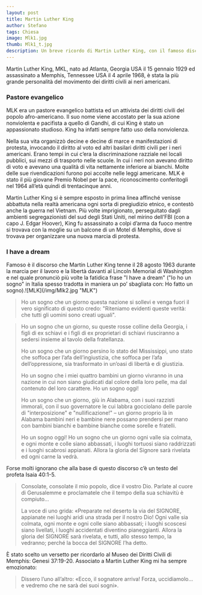 ```yaml
---
layout: post
title: Martin Luther King
author: Stefano
tags: Chiesa 
image: Mlk1.jpg 
thumb: Mlk1_t.jpg  
description: Un breve ricordo di Martin Luther King, con il famoso discorso I Have A Dream
---
```

Martin Luther King, MKL, nato ad Atlanta, Georgia USA il 15 gennaio 1929 ed assassinato a Memphis, Tennessee USA il 4 aprile 1968, è stata la più grande personalità del movimento dei diritti civili ai neri americani.

<h3>Pastore evangelico</h3>
MLK era un pastore evangelico battista ed un attivista dei diritti civili del popolo afro-americano. Il suo nome viene accostato per la sua azione nonviolenta e pacifista a quello di Gandhi, di cui King è stato un appassionato studioso. King ha infatti sempre fatto uso della nonviolenza.

Nella sua vita organizzò decine e decine di marce e manifestazioni di protesta, invocando il diritto al voto ed altri basilari diritti civili per i neri americani. Erano tempi in cui c’era la discriminazione razziale nei locali pubblici, sui mezzi di trasporto nelle scuole. In cui i neri non avevano diritto di voto e avevano una qualità di vita nettamente inferiore ai bianchi. Molte delle sue rivendicazioni furono poi accolte nelle leggi americane. MLK è stato il più giovane Premio Nobel per la pace, riconoscimento conferitogli nel 1964 all’età quindi di trentacinque anni.

Martin Luther King si è sempre esposto in prima linea affinché venisse abbattuta nella realtà americana ogni sorta di pregiudizio etnico, e contestò anche la guerra nel Vietnam. Più volte imprigionato, perseguitato dagli ambienti segregazionisti del sud degli Stati Uniti, nel mirino dell’FBI (con a capo J. Edgar Hoover), King fu assassinato a colpi d’arma da fuoco mentre si trovava con la moglie su un balcone di un Motel di Memphis, dove si trovava per organizzare una nuova marcia di protesta.

<h3>I have a dream</h3>
Famoso è il discorso che Martin Luther King tenne il 28 agosto 1963 durante la marcia per il lavoro e la libertà davanti al Lincoln Memorial di Washington e nel quale pronunciò più volte la fatidica frase "I have a dream" ("Io ho un sogno" in Italia spesso tradotta in maniera un po’ sbagliata con: Ho fatto un sogno).![MLK](/img/Mlk2.jpg "MLK")

>Ho un sogno che un giorno questa nazione si sollevi e venga fuori il vero significato di questo credo: "Riteniamo evidenti queste verità: che tutti gli uomini sono creati uguali". 

> Ho un sogno che un giorno, su queste rosse colline della Georgia, i figli di ex schiavi e i figli di ex proprietari di schiavi riusciranno a sedersi insieme al tavolo della fratellanza. 
>
> Ho un sogno che un giorno persino lo stato del Mississippi, uno stato che soffoca per l’afa dell’ingiustizia, che soffoca per l’afa dell’oppressione, sia trasformato in un’oasi di libertà e di giustizia. 
>
> Ho un sogno che i miei quattro bambini un giorno vivranno in una nazione in cui non siano giudicati dal colore della loro pelle, ma dal contenuto del loro carattere. Ho un sogno oggi! 
>
> Ho un sogno che un giorno, giù in Alabama, con i suoi razzisti immorali, con il suo governatore le cui labbra gocciolano delle parole di "interposizione" e "nullificazione!" – un giorno proprio là in Alabama bambini neri e bambine nere possano prendersi per mano con bambini bianchi e bambine bianche come sorelle e fratelli. 
>
> Ho un sogno oggi! Ho un sogno che un giorno ogni valle sia colmata, e ogni monte e colle siano abbassati, i luoghi tortuosi siano raddrizzati e i luoghi scabrosi appianati. Allora la gloria del Signore sarà rivelata ed ogni carne la vedrà.

Forse molti ignorano che alla base di questo discorso c’è un testo del profeta Isaia 40:1-5.

> Consolate, consolate il mio popolo, dice il vostro Dio. Parlate al cuore di Gerusalemme e proclamatele che il tempo della sua schiavitù è compiuto… 
>
> La voce di uno grida: «Preparate nel deserto la via del SIGNORE, appianate nei luoghi aridi una strada per il nostro Dio! Ogni valle sia colmata, ogni monte e ogni colle siano abbassati; i luoghi scoscesi siano livellati, i luoghi accidentati diventino pianeggianti. Allora la gloria del SIGNORE sarà rivelata, e tutti, allo stesso tempo, la vedranno; perché la bocca del SIGNORE l’ha detto.

È stato scelto un versetto per ricordarlo al Museo dei Diritti Civili di Memphis: Genesi 37:19-20. Associato a Martin Luther King mi ha sempre emozionato:

> Dissero l’uno all’altro: «Ecco, il sognatore arriva! Forza, uccidiamolo…e vedremo che ne sarà dei suoi sogni».